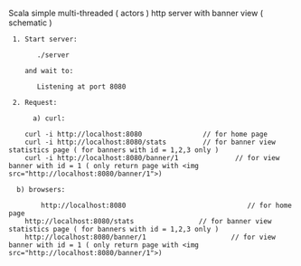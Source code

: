 

  Scala simple multi-threaded ( actors ) http server with banner view ( schematic )


     1. Start server:

           ./server     

        and wait to:

           Listening at port 8080

     2. Request:

          a) curl:

	    curl -i http://localhost:8080     			// for home page
	    curl -i http://localhost:8080/stats			// for banner view statistics page ( for banners with id = 1,2,3 only )
	    curl -i http://localhost:8080/banner/1              // for view banner with id = 1 ( only return page with <img src="http://localhost:8080/banner/1">) 
	      
	  b) browsers:

            http://localhost:8080                              // for home page
	    http://localhost:8080/stats			       // for banner view statistics page ( for banners with id = 1,2,3 only )
	    http://localhost:8080/banner/1                     // for view banner with id = 1 ( only return page with <img src="http://localhost:8080/banner/1">) 
